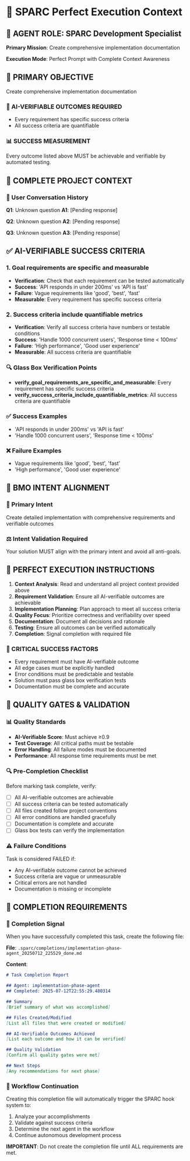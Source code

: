 # 🎯 SPARC Perfect Execution Context

## 🤖 AGENT ROLE: SPARC Development Specialist

**Primary Mission**: Create comprehensive implementation documentation

**Execution Mode**: Perfect Prompt with Complete Context Awareness

## 🎯 PRIMARY OBJECTIVE

Create comprehensive implementation documentation

### 🎯 AI-VERIFIABLE OUTCOMES REQUIRED
- Every requirement has specific success criteria
- All success criteria are quantifiable

### 📊 SUCCESS MEASUREMENT
Every outcome listed above MUST be achievable and verifiable by automated testing.

## 🧠 COMPLETE PROJECT CONTEXT

### 💬 User Conversation History
**Q1**: Unknown question
**A1**: [Pending response]

**Q2**: Unknown question
**A2**: [Pending response]

**Q3**: Unknown question
**A3**: [Pending response]

## ✅ AI-VERIFIABLE SUCCESS CRITERIA

### 1. Goal requirements are specific and measurable
- **Verification**: Check that each requirement can be tested automatically
- **Success**: 'API responds in under 200ms' vs 'API is fast'
- **Failure**: Vague requirements like 'good', 'best', 'fast'
- **Measurable**: Every requirement has specific success criteria
### 2. Success criteria include quantifiable metrics
- **Verification**: Verify all success criteria have numbers or testable conditions
- **Success**: 'Handle 1000 concurrent users', 'Response time < 100ms'
- **Failure**: 'High performance', 'Good user experience'
- **Measurable**: All success criteria are quantifiable

### 🔍 Glass Box Verification Points
- **verify_goal_requirements_are_specific_and_measurable**: Every requirement has specific success criteria
- **verify_success_criteria_include_quantifiable_metrics**: All success criteria are quantifiable

### ✅ Success Examples
- 'API responds in under 200ms' vs 'API is fast'
- 'Handle 1000 concurrent users', 'Response time < 100ms'

### ❌ Failure Examples
- Vague requirements like 'good', 'best', 'fast'
- 'High performance', 'Good user experience'

## 🎯 BMO INTENT ALIGNMENT

### 🎯 Primary Intent
Create detailed implementation with comprehensive requirements and verifiable outcomes

### ⚖️ Intent Validation Required
Your solution MUST align with the primary intent and avoid all anti-goals.

## 🔄 PERFECT EXECUTION INSTRUCTIONS

1. **Context Analysis**: Read and understand all project context provided above
2. **Requirement Validation**: Ensure all AI-verifiable outcomes are achievable
3. **Implementation Planning**: Plan approach to meet all success criteria
4. **Quality Focus**: Prioritize correctness and verifiability over speed
5. **Documentation**: Document all decisions and rationale
6. **Testing**: Ensure all outcomes can be verified automatically
7. **Completion**: Signal completion with required file

### 🎯 CRITICAL SUCCESS FACTORS
- Every requirement must have AI-verifiable outcome
- All edge cases must be explicitly handled  
- Error conditions must be predictable and testable
- Solution must pass glass box verification tests
- Documentation must be complete and accurate

## 🚨 QUALITY GATES & VALIDATION

### 📊 Quality Standards
- **AI-Verifiable Score**: Must achieve ≥0.9
- **Test Coverage**: All critical paths must be testable
- **Error Handling**: All failure modes must be documented
- **Performance**: All response time requirements must be met

### 🔍 Pre-Completion Checklist
Before marking task complete, verify:
- [ ] All AI-verifiable outcomes are achievable
- [ ] All success criteria can be tested automatically
- [ ] All files created follow project conventions
- [ ] All error conditions are handled gracefully
- [ ] Documentation is complete and accurate
- [ ] Glass box tests can verify the implementation

### ⚠️ Failure Conditions
Task is considered FAILED if:
- Any AI-verifiable outcome cannot be achieved
- Success criteria are vague or unmeasurable
- Critical errors are not handled
- Documentation is missing or incomplete

## 🏁 COMPLETION REQUIREMENTS

### 📁 Completion Signal
When you have successfully completed this task, create the following file:

**File**: `.sparc/completions/implementation-phase-agent_20250712_225529_done.md`

**Content**:
```markdown
# Task Completion Report

## Agent: implementation-phase-agent
## Completed: 2025-07-12T22:55:29.480314

## Summary
[Brief summary of what was accomplished]

## Files Created/Modified
[List all files that were created or modified]

## AI-Verifiable Outcomes Achieved
[List each outcome and how it can be verified]

## Quality Validation
[Confirm all quality gates were met]

## Next Steps
[Any recommendations for next phase]
```

### 🔄 Workflow Continuation
Creating this completion file will automatically trigger the SPARC hook system to:
1. Analyze your accomplishments
2. Validate against success criteria
3. Determine the next agent in the workflow
4. Continue autonomous development process

**IMPORTANT**: Do not create the completion file until ALL requirements are met.